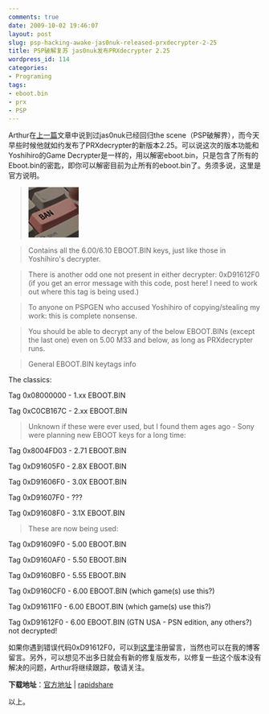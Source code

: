 ```yaml
---
comments: true
date: 2009-10-02 19:46:07
layout: post
slug: psp-hacking-awake-jas0nuk-released-prxdecrypter-2-25
title: PSP破解复苏 jas0nuk发布PRXdecrypter 2.25
wordpress_id: 114
categories:
- Programing
tags:
- eboot.bin
- prx
- PSP
---
```


Arthur在[上一篇](http://arthraim.cn/post/2009/09/112.html)文章中说到过jas0nuk已经回归the scene（PSP破解界），而今天早些时候他就如约发布了PRXdecrypter的新版本2.25。可以说这次的版本功能和Yoshihiro的Game Decrypter是一样的，用以解密eboot.bin，只是包含了所有的Eboot.bin的密匙，即你可以解密目前为止所有的eboot.bin了。务须多说，这里是官方说明。




>

>
> ![](/images/uploads/zb/bankey.gif)
>
>

>
> Contains all the 6.00/6.10 EBOOT.BIN keys, just like those in Yoshihiro's decrypter.
>
>

>
> There is another odd one not present in either decrypter: 0xD91612F0 (if you get an error message with this code, post here! I need to work out where this tag is being used.)
>
>

>
> To anyone on PSPGEN who accused Yoshihiro of copying/stealing my work: this is complete nonsense.
>
>

>
> You should be able to decrypt any of the below EBOOT.BINs (except the last one) even on 5.00 M33 and below, as long as PRXdecrypter runs.
>
>

>
> General EBOOT.BIN keytags info

The classics:

Tag 0x08000000 - 1.xx EBOOT.BIN

Tag 0xC0CB167C - 2.xx EBOOT.BIN
>
>

>
> Unknown if these were ever used, but I found them ages ago - Sony were planning new EBOOT keys for a long time:

Tag 0x8004FD03 - 2.71 EBOOT.BIN

Tag 0xD91605F0 - 2.8X EBOOT.BIN

Tag 0xD91606F0 - 3.0X EBOOT.BIN

Tag 0xD91607F0 - ???

Tag 0xD91608F0 - 3.1X EBOOT.BIN
>
>

>
> These are now being used:

Tag 0xD91609F0 - 5.00 EBOOT.BIN

Tag 0xD9160AF0 - 5.50 EBOOT.BIN

Tag 0xD9160BF0 - 5.55 EBOOT.BIN

Tag 0xD9160CF0 - 6.00 EBOOT.BIN (which game(s) use this?)

Tag 0xD91611F0 - 6.00 EBOOT.BIN (which game(s) use this?)

Tag 0xD91612F0 - 6.00 EBOOT.BIN (GTN USA - PSN edition, any others?) not decrypted!
>
>








如果你遇到错误代码0xD91612F0，可以到[这里](http://forums.maxconsole.net/showthread.php?t=143538)注册留言，当然也可以在我的博客留言。另外，可以想见不出多日就会有新的修复版发布，以修复一些这个版本没有解决的问题，Arthur将继续跟踪，敬请关注。




**下载地址**：[官方地址](http://forums.maxconsole.net/attachment.php?attachmentid=24494&d=1254444222) | [rapidshare](http://rapidshare.com/files/287691816/PRXdecrypter_2-25.rar)




以上。

